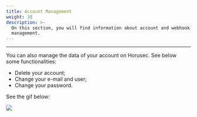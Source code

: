 ```yaml
---
title: Account Management
weight: 38
description: >-
  On this section, you will find information about account and webhook
  management.
---
```


---

You can also manage the data of your account on Horusec. See below some functionalities: 

* Delete your account;
* Change your e-mail and user;
* Change your password.

See the gif below: 

![](/docs-horus/gestaodecontaen_us.gif)
